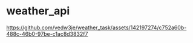 # weather_api






https://github.com/vedw3je/weather_task/assets/142197274/c752a60b-488c-46b0-97be-c1ac8d3832f7

